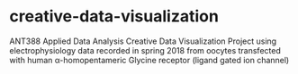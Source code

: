 # creative-data-visualization
ANT388 Applied Data Analysis Creative Data Visualization Project using electrophysiology data recorded in spring 2018 from oocytes transfected with human α-homopentameric Glycine receptor (ligand gated ion channel)
